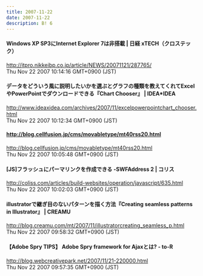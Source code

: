 ```yaml
---
title: 2007-11-22
date: 2007-11-22
description: B! 6
---
```


#### Windows XP SP3にInternet Explorer 7は非搭載 | 日経 xTECH（クロステック）
http://itpro.nikkeibp.co.jp/article/NEWS/20071121/287765/<br>
Thu Nov 22 2007 10:14:16 GMT+0900 (JST)<br>


#### データをどういう風に説明したいかを選ぶとグラフの種類を教えてくれてExcelやPowerPointでダウンロードできる『Chart Chooser』 | IDEA*IDEA
http://www.ideaxidea.com/archives/2007/11/excelpowerpointchart_chooser.html<br>
Thu Nov 22 2007 10:12:34 GMT+0900 (JST)<br>


#### http://blog.cellfusion.jp/cms/movabletype/mt40rss20.html
http://blog.cellfusion.jp/cms/movabletype/mt40rss20.html<br>
Thu Nov 22 2007 10:05:48 GMT+0900 (JST)<br>


####   [JS]フラッシュにパーマリンクを作成できる -SWFAddress 2 | コリス
http://coliss.com/articles/build-websites/operation/javascript/635.html<br>
Thu Nov 22 2007 10:02:03 GMT+0900 (JST)<br>


#### illustratorで継ぎ目のないパターンを描く方法『Creating seamless patterns in Illustrator』 | CREAMU
http://blog.creamu.com/mt/2007/11/illustratorcreating_seamless_p.html<br>
Thu Nov 22 2007 09:58:32 GMT+0900 (JST)<br>


#### 【Adobe Spry TIPS】 Adobe Spry framework for Ajaxとは? - to-R
http://blog.webcreativepark.net/2007/11/21-220000.html<br>
Thu Nov 22 2007 09:57:35 GMT+0900 (JST)<br>


